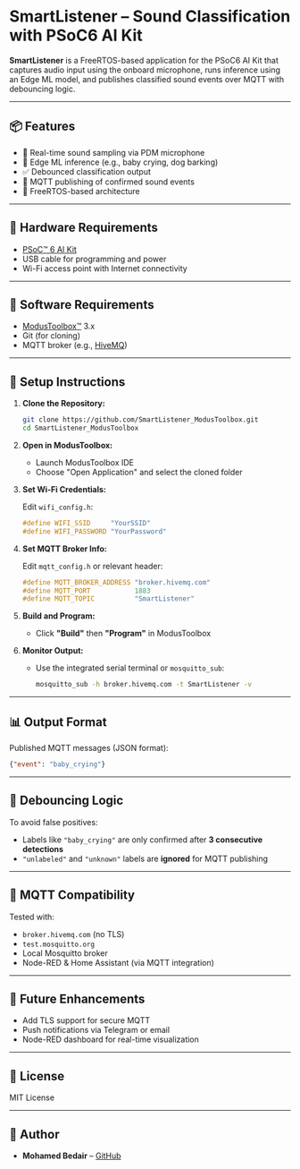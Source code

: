 
# SmartListener – Sound Classification with PSoC6 AI Kit

**SmartListener** is a FreeRTOS-based application for the PSoC6 AI Kit that captures audio input using the onboard microphone, runs inference using an Edge ML model, and publishes classified sound events over MQTT with debouncing logic.

---

## 📦 Features

- 🎤 Real-time sound sampling via PDM microphone
- 🧠 Edge ML inference (e.g., baby crying, dog barking)
- ✅ Debounced classification output
- 📡 MQTT publishing of confirmed sound events
- 🔁 FreeRTOS-based architecture

---

## 🚀 Hardware Requirements

- [PSoC™ 6 AI Kit](https://www.infineon.com/cms/en/product/evaluation-boards/cy8ckit-062s2-ai/)
- USB cable for programming and power
- Wi-Fi access point with Internet connectivity

---

## 🧰 Software Requirements

- [ModusToolbox™](https://www.infineon.com/cms/en/design-support/tools/sdk/modustoolbox-software-environment/) 3.x
- Git (for cloning)
- MQTT broker (e.g., [HiveMQ](https://broker.hivemq.com))

---

## 🔧 Setup Instructions

1. **Clone the Repository:**

   ```bash
   git clone https://github.com/SmartListener_ModusToolbox.git
   cd SmartListener_ModusToolbox
   ```

2. **Open in ModusToolbox:**

   - Launch ModusToolbox IDE
   - Choose "Open Application" and select the cloned folder

3. **Set Wi-Fi Credentials:**

   Edit `wifi_config.h`:
   ```c
   #define WIFI_SSID     "YourSSID"
   #define WIFI_PASSWORD "YourPassword"
   ```

4. **Set MQTT Broker Info:**

   Edit `mqtt_config.h` or relevant header:
   ```c
   #define MQTT_BROKER_ADDRESS "broker.hivemq.com"
   #define MQTT_PORT           1883
   #define MQTT_TOPIC          "SmartListener"
   ```

5. **Build and Program:**

   - Click **"Build"** then **"Program"** in ModusToolbox

6. **Monitor Output:**

   - Use the integrated serial terminal or `mosquitto_sub`:
     ```bash
     mosquitto_sub -h broker.hivemq.com -t SmartListener -v
     ```

---

## 📊 Output Format

Published MQTT messages (JSON format):
```json
{"event": "baby_crying"}
```

---

## 🔁 Debouncing Logic

To avoid false positives:
- Labels like `"baby_crying"` are only confirmed after **3 consecutive detections**
- `"unlabeled"` and `"unknown"` labels are **ignored** for MQTT publishing

---

## 📡 MQTT Compatibility

Tested with:

- `broker.hivemq.com` (no TLS)
- `test.mosquitto.org`
- Local Mosquitto broker
- Node-RED & Home Assistant (via MQTT integration)

---


## 🧠 Future Enhancements

- Add TLS support for secure MQTT
- Push notifications via Telegram or email
- Node-RED dashboard for real-time visualization

---

## 📜 License

MIT License

---

## 👤 Author

- **Mohamed Bedair** – [GitHub](https://github.com/Bedair)
